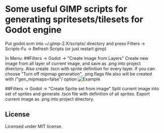 # Some useful GIMP scripts for generating spritesets/tilesets for Godot engine

Put godot.scm into ~/.gimp-2.X/scripts/ directory and press
Filters -> Scripts-Fu -> Refresh Scripts (or just restart gimp)

In Menu:
##Filters -> Godot -> "Create Image from Layers"
Create new image from all layer of current image, and 
save as .png into project directory.
Also create .tscn with sprite definition for every layer.
If you can choose "Turn off mipmap generation", .png.flags file also will be created
with /"gen_mipmaps=false"/ option
![Example](https://filonov-a.github.io/godot-gimp/examples/Image_from_layers.png)


##Filters -> Godot -> "Create Sprite set from image"
Split current image into set of sprites and generate .tscn file with definition of
all sprites. Export current image as .png into project directory.


## License

Licensed under MIT license.
